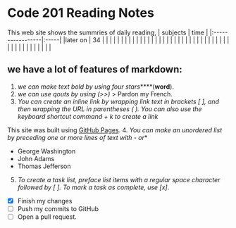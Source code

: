 # Code 201 Reading Notes
This web site shows the summries of daily reading,
| subjects         | time |
|:-----------------|:-----|
|later on    |  34  |
|            |      |
|            |      |
|            |      |
|            |      |
|            |      |
|            |      |
|            |      |
|            |      |
|            |      |
|            |      |
|            |      |
|            |      |
|            |      |
|            |      |
|            |      |
## we have a lot of features of markdown:
1. *we can make text bold by using four stars*****(**word**).
2. *we can use qouts by using (>>)*  > Pardon my French.
3. *You can create an inline link by wrapping link text in brackets [ ], and then wrapping the URL in parentheses ( ). You can also use the keyboard shortcut command + k to create a link*

This site was built using [GitHub Pages](https://pages.github.com/).
4. *You can make an unordered list by preceding one or more lines of text with - or**

- George Washington
- John Adams
- Thomas Jefferson
5. *To create a task list, preface list items with a regular space character followed by [ ]. To mark a task as complete, use [x]*.
- [x] Finish my changes
- [ ] Push my commits to GitHub
- [ ] Open a pull request.
